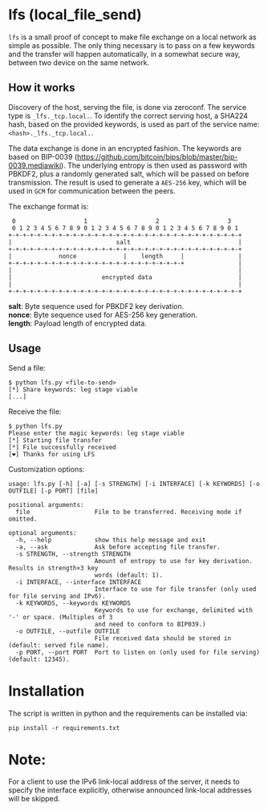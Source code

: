 # lfs (local_file_send)

`lfs` is a small proof of concept to make file exchange on a local network as simple as possible.
The only thing necessary is to pass on a few keywords and the transfer will happen automatically, in a somewhat secure way, between two device on the same network.

## How it works

Discovery of the host, serving the file, is done via zeroconf.
The service type is `_lfs._tcp.local.`.
To identify the correct serving host, a SHA224 hash, based on the provided keywords, is used as part of the service name: `<hash>._lfs._tcp.local.`.

The data exchange is done in an encrypted fashion.
The keywords are based on BIP-0039 (https://github.com/bitcoin/bips/blob/master/bip-0039.mediawiki).
The underlying entropy is then used as password with PBKDF2, plus a randomly generated salt, which will be passed on before transmission.
The result is used to generate a `AES-256` key, which will be used in `GCM` for communication between the peers.

The exchange format is:
```
 0                   1                   2                   3
 0 1 2 3 4 5 6 7 8 9 0 1 2 3 4 5 6 7 8 9 0 1 2 3 4 5 6 7 8 9 0 1
+-+-+-+-+-+-+-+-+-+-+-+-+-+-+-+-+-+-+-+-+-+-+-+-+-+-+-+-+-+-+-+-+
|                             salt                              |
+-+-+-+-+-+-+-+-+-+-+-+-+-+-+-+-+-+-+-+-+-+-+-+-+-+-+-+-+-+-+-+-+
|             nonce             |    length     |               |
+-+-+-+-+-+-+-+-+-+-+-+-+-+-+-+-+-+-+-+-+-+-+-+-+               |
|                                                               |
|                         encrypted data                        |
|                                                               |
+-+-+-+-+-+-+-+-+-+-+-+-+-+-+-+-+-+-+-+-+-+-+-+-+-+-+-+-+-+-+-+-+
```
**salt**: Byte sequence used for PBKDF2 key derivation.\
**nonce**: Byte sequence used for AES-256 key generation.\
**length**: Payload length of encrypted data.

## Usage

Send a file:
```shell
$ python lfs.py <file-to-send>
[*] Share keywords: leg stage viable
[...]
```

Receive the file:
```shell
$ python lfs.py
Please enter the magic keywords: leg stage viable
[*] Starting file transfer
[*] File successfully received
[❤] Thanks for using LFS
```

Customization options:
```
usage: lfs.py [-h] [-a] [-s STRENGTH] [-i INTERFACE] [-k KEYWORDS] [-o OUTFILE] [-p PORT] [file]

positional arguments:
  file                  File to be transferred. Receiving mode if omitted.

optional arguments:
  -h, --help            show this help message and exit
  -a, --ask             Ask before accepting file transfer.
  -s STRENGTH, --strength STRENGTH
                        Amount of entropy to use for key derivation. Results in strength×3 key
                        words (default: 1).
  -i INTERFACE, --interface INTERFACE
                        Interface to use for file transfer (only used for file serving and IPv6).
  -k KEYWORDS, --keywords KEYWORDS
                        Keywords to use for exchange, delimited with '-' or space. (Multiples of 3
                        and need to conform to BIP039.)
  -o OUTFILE, --outfile OUTFILE
                        File received data should be stored in (default: served file name).
  -p PORT, --port PORT  Port to listen on (only used for file serving) (default: 12345).
```

# Installation

The script is written in python and the requirements can be installed via:
```shell
pip install -r requirements.txt
```

# Note:

For a client to use the IPv6 link-local address of the server, it needs to specify the interface explicitly, otherwise announced link-local addresses will be skipped.
